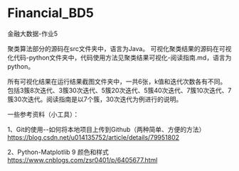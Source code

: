 # Financial_BD5
金融大数据-作业5

聚类算法部分的源码在src文件夹中，语言为Java。
可视化聚类结果的源码在可视化代码-python文件夹中，代码使用方法见聚类结果可视化-阅读指南.md，语言为python。

所有可视化结果在运行结果截图文件夹中，一共6张，k值和迭代次数各有不同。包括3簇8次迭代、3簇30次迭代、5簇20次迭代、5簇40次迭代、7簇10次迭代、7簇30次迭代。阅读指南是以7个簇，30次迭代为例进行的说明。



一些参考资料（小工具）：

1、Git的使用--如何将本地项目上传到Github（两种简单、方便的方法）
https://blog.csdn.net/u014135752/article/details/79951802

2、Python-Matplotlib 9 颜色和样式 
https://www.cnblogs.com/zsr0401/p/6405677.html
